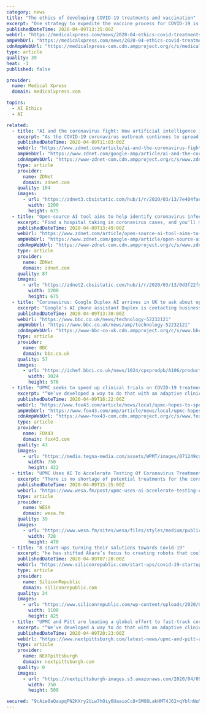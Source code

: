 ```yaml
---
category: news
title: "The ethics of developing COVID-19 treatments and vaccination"
excerpt: "One strategy to expedite the vaccine process for COVID-19 is turning to the power of artificial intelligence (AI). London's colleague, Carnegie Mellon professor David Danks, looks at the intersection of ethics and machine learning. He's seeing no shortage of worldwide suggestions of how AI may play a role in helping to find quick treatments and ..."
publishedDateTime: 2020-04-09T13:35:00Z
webUrl: "https://medicalxpress.com/news/2020-04-ethics-covid-treatments-vaccination.html"
ampWebUrl: "https://medicalxpress.com/news/2020-04-ethics-covid-treatments-vaccination.amp"
cdnAmpWebUrl: "https://medicalxpress-com.cdn.ampproject.org/c/s/medicalxpress.com/news/2020-04-ethics-covid-treatments-vaccination.amp"
type: article
quality: 39
heat: -1
published: false

provider:
  name: Medical Xpress
  domain: medicalxpress.com

topics:
  - AI Ethics
  - AI

related:
  - title: "AI and the coronavirus fight: How artificial intelligence is taking on COVID-19"
    excerpt: "As the COVID-19 coronavirus outbreak continues to spread across the globe, companies and researchers are looking to use artificial intelligence as a way of addressing the ... turning COVID-Net from a technical implementation to a system that can be used by healthcare workers. It's also now developing a neural network for risk-stratifying ..."
    publishedDateTime: 2020-04-09T11:03:00Z
    webUrl: "https://www.zdnet.com/article/ai-and-the-coronavirus-fight-how-artificial-intelligence-is-taking-on-covid-19/"
    ampWebUrl: "https://www.zdnet.com/google-amp/article/ai-and-the-coronavirus-fight-how-artificial-intelligence-is-taking-on-covid-19/"
    cdnAmpWebUrl: "https://www-zdnet-com.cdn.ampproject.org/c/s/www.zdnet.com/google-amp/article/ai-and-the-coronavirus-fight-how-artificial-intelligence-is-taking-on-covid-19/"
    type: article
    provider:
      name: ZDNet
      domain: zdnet.com
    quality: 104
    images:
      - url: "https://zdnet3.cbsistatic.com/hub/i/r/2020/03/13/7e404fac-4532-4237-8f10-91e709d6b15b/thumbnail/1200x675/80e3fc902fe3c9d6aba28b44aa664ac0/20200313-tiernan-karen-corona.png"
        width: 1200
        height: 675
  - title: "Open-source AI tool aims to help identify coronavirus infections"
    excerpt: "Find a hospital taking in coronavirus cases, and you'll most likely find departments often in need of more staff and without enough testing kits. Now one Canadian AI startup is hoping to develop tools that will automatically detect COVID-19 infections from X-rays, and help guide medical professionals on how seriously the infection has taken hold."
    publishedDateTime: 2020-04-09T13:49:00Z
    webUrl: "https://www.zdnet.com/article/open-source-ai-tool-aims-to-help-identify-coronavirus-infections/"
    ampWebUrl: "https://www.zdnet.com/google-amp/article/open-source-ai-tool-aims-to-help-identify-coronavirus-infections/"
    cdnAmpWebUrl: "https://www-zdnet-com.cdn.ampproject.org/c/s/www.zdnet.com/google-amp/article/open-source-ai-tool-aims-to-help-identify-coronavirus-infections/"
    type: article
    provider:
      name: ZDNet
      domain: zdnet.com
    quality: 87
    images:
      - url: "https://zdnet2.cbsistatic.com/hub/i/r/2020/03/13/0d3f22fd-6dcd-48d4-854e-c546e8aed8c5/thumbnail/1200x675/7142d5c50785c3a5cd999938c9268465/covid19-preparations-how-to-make-remote-5e6b66a2cf0d880001187a5b-1-mar-13-2020-12-35-53-poster.jpg"
        width: 1200
        height: 675
  - title: "Coronavirus: Google Duplex AI arrives in UK to ask about opening hours"
    excerpt: "Google’s AI phone assistant Duplex is contacting businesses across the UK and asking them what their coronavirus business hours are. It is using the responses to update company listings shown on Google Search and Google Maps. The Duplex AI assistant can be used by people in the US and New Zealand to make restaurant bookings and other ..."
    publishedDateTime: 2020-04-09T13:30:00Z
    webUrl: "https://www.bbc.co.uk/news/technology-52232121"
    ampWebUrl: "https://www.bbc.co.uk/news/amp/technology-52232121"
    cdnAmpWebUrl: "https://www-bbc-co-uk.cdn.ampproject.org/c/s/www.bbc.co.uk/news/amp/technology-52232121"
    type: article
    provider:
      name: BBC
      domain: bbc.co.uk
    quality: 57
    images:
      - url: "https://ichef.bbci.co.uk/news/1024/cpsprodpb/A106/production/_111722214_google_assistant_button.jpg"
        width: 1024
        height: 576
  - title: "UPMC seeks to speed up clinical trials on COVID-19 treatments with the help of artificial intelligence"
    excerpt: "“We’ve developed a way to do that with an adaptive clinical trial model that relies on a type of artificial intelligence known as reinforcement learning to identify the best, evidence-backed therapy for COVID-19 much faster than using the traditional scientific approach.” He compares the REMAP approach to a chef offering a prix fixe menu ..."
    publishedDateTime: 2020-04-09T16:22:00Z
    webUrl: "https://www.fox43.com/article/news/local/upmc-hopes-to-speed-up-clinical-trials-on-covid-19-treatments-with-the-help-of-artificial-intelligence/521-fd2da9db-f846-4dbb-9bb0-e4e444928d63"
    ampWebUrl: "https://www.fox43.com/amp/article/news/local/upmc-hopes-to-speed-up-clinical-trials-on-covid-19-treatments-with-the-help-of-artificial-intelligence/521-fd2da9db-f846-4dbb-9bb0-e4e444928d63"
    cdnAmpWebUrl: "https://www-fox43-com.cdn.ampproject.org/c/s/www.fox43.com/amp/article/news/local/upmc-hopes-to-speed-up-clinical-trials-on-covid-19-treatments-with-the-help-of-artificial-intelligence/521-fd2da9db-f846-4dbb-9bb0-e4e444928d63"
    type: article
    provider:
      name: FOX43
      domain: fox43.com
    quality: 43
    images:
      - url: "https://media.tegna-media.com/assets/WPMT/images/071249cd-4235-4539-b33d-45b9138af828/071249cd-4235-4539-b33d-45b9138af828_750x422.jpg"
        width: 750
        height: 422
  - title: "UPMC Uses AI To Accelerate Testing Of Coronavirus Treatments"
    excerpt: "There is no shortage of potential treatments for the coronavirus—the real shortage is the time to figure out which ones work best. But UPMC says it plans to use artificial intelligence to accelerate the timetable for winnowing out approaches that don’t work. And among the first drugs to be tested will be anti-malarial medication ..."
    publishedDateTime: 2020-04-09T15:35:00Z
    webUrl: "https://www.wesa.fm/post/upmc-uses-ai-accelerate-testing-coronavirus-treatments"
    type: article
    provider:
      name: WESA
      domain: wesa.fm
    quality: 39
    images:
      - url: "https://www.wesa.fm/sites/wesa/files/styles/medium/public/202004/anguspic.png"
        width: 728
        height: 470
  - title: "8 start-ups turning their solutions towards Covid-19"
    excerpt: "he has shifted Akara’s focus to creating robots that could potentially bathe a room in UV light to kill bacteria and limit the spread of the virus. After raising $56m in in October 2019, Healx has now turned some of its attention to the ongoing Covid-19 crisis. The Cambridge University-based AI start-up typically uses its technology to ..."
    publishedDateTime: 2020-04-09T07:20:00Z
    webUrl: "https://www.siliconrepublic.com/start-ups/covid-19-startup-solutions-coronavirus-entrepreneurs"
    type: article
    provider:
      name: SiliconRepublic
      domain: siliconrepublic.com
    quality: 24
    images:
      - url: "https://www.siliconrepublic.com/wp-content/uploads/2020/04/ppe.png"
        width: 1100
        height: 825
  - title: "UPMC and Pitt are leading a global effort to fast-track coronavirus therapies. “This is an unprecedented pandemic and we"
    excerpt: "“We’ve developed a way to do that with an adaptive clinical trial model that relies on a type of artificial intelligence known as reinforcement learning to identify the best, evidence-backed therapy for COVID-19 much faster than using the traditional scientific approach.” Before COVID-19 was even a threat, Angus was working with ..."
    publishedDateTime: 2020-04-09T20:23:00Z
    webUrl: "https://www.nextpittsburgh.com/latest-news/upmc-and-pitt-are-leading-a-global-effort-to-fast-track-coronavirus-therapies-this-is-an-unprecedented-pandemic-and-we-need-an-unprecedented-response/"
    type: article
    provider:
      name: NEXTpittsburgh
      domain: nextpittsburgh.com
    quality: 0
    images:
      - url: "https://nextpittsburgh-images.s3.amazonaws.com/2020/04/09120159/4-09-20_COVID_19_Press_Conference-1-scaled-e1586448157245.jpg"
        width: 750
        height: 500

secured: "9cAie0aQaupqPN2KXry2Uiw7hOiy6UaaioCc8+SMO8LakHMT4J62+qYblnNuMut5wS+Pc71nSBCW9SMdnjFCZatM8mw0mlSyFmQVg428mYvFcOUxxqd3jbTpT8VugXyCFvPbkjZ3WUbju1hO71fbQ3qEefsP/rRGUIdKHkS2vu7lrM5V8SOAglzQK5800o95s9Ydqip//xZNbGHL8GvFGVkskUE0x02zUH28zSh8AGUPBL99Bhh07YLrUpGdiFfrVLXrAQWBoximRLJKbth4PHjoNy2Lv6M4kj2YHJzzl/bFsp7JRwj32m3+uKViYPW6PlXGVqBFRFWH5i0o2B+ze3UOZfkNuV3gJjXdfgcDRcK5O0SvksLSaHm8vuMWYQMw7OlviqFGJZSVyixI6vaDCD5GtbxQYWyeK3T1hI5UUgUAwv9mwfYdk4xUUvCxQcoTp4pJ10hXC0rD8CUHVKhmjDF8GTSqpYGc25az1CWuHWk=;ziNNh0+Qxwg2qoPX2NzyXw=="
---
```


